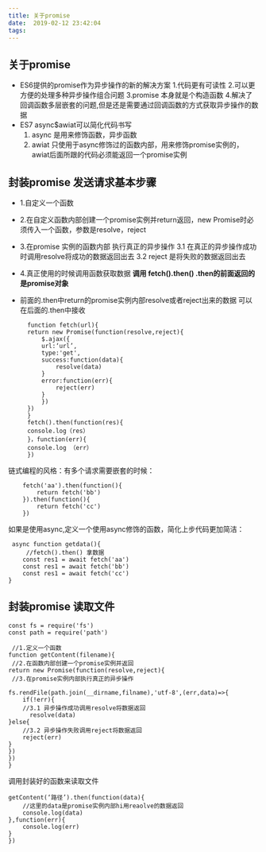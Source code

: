 ```yaml
---
title: 关于promise
date:  2019-02-12 23:42:04
tags:
---
```

## 关于promise

- ES6提供的promise作为异步操作的新的解决方案
	1.代码更有可读性
	2.可以更方便的处理多种异步操作组合问题
	3.promise 本身就是个构造函数
	4.解决了回调函数多层嵌套的问题,但是还是需要通过回调函数的方式获取异步操作的数据
- ES7  async$awiat可以简化代码书写
	1. async 是用来修饰函数，异步函数
	2. awiat  只使用于async修饰过的函数内部，用来修饰promise实例的，awiat后面所跟的代码必须能返回一个promise实例


## 封装promise 发送请求基本步骤

+ 1.自定义一个函数 
+ 2.在自定义函数内部创建一个promise实例并return返回，new Promise时必须传入一个函数，参数是resolve，reject
+ 3.在promise 实例的函数内部  执行真正的异步操作
  3.1 在真正的异步操作成功时调用resolve将成功的数据返回出去
  3.2   reject 是将失败的数据返回出去
+ 4.真正使用的时候调用函数获取数据
  **调用 fetch().then()   .then的前面返回的是promise对象**
+ 前面的.then中return的promise实例内部resolve或者reject出来的数据 可以在后面的.then中接收

		function fetch(url){
		return new Promise(function(resolve,reject){	
			$.ajax({
			url:‘url’,
			type:'get',
			success:function(data){
				resolve(data)
			}
			error:function(err){
				reject(err)
			}
			})
		})
		}
		fetch().then(function(res){
		console.log（res）
		}，function(err){
		console.log （err）
		})

链式编程的风格：有多个请求需要嵌套的时候：

		fetch('aa').then(function(){
			return fetch('bb')
		}).then(function(){
			return fetch('cc')
		})

如果是使用async,定义一个使用async修饰的函数，简化上步代码更加简洁：

	 async function getdata(){
	     //fetch().then() 拿数据 
		const res1 = await fetch('aa')
		const res1 = await fetch('bb')
		const res1 = await fetch('cc')
	}


## 封装promise 读取文件

	const fs = require('fs')
	const path = require('path')

     //1.定义一个函数
	function getContent(filename){
	 //2.在函数内部创建一个promise实例并返回
	return new Promise(function(resolve,reject){
	 //3.在promise实例内部执行真正的异步操作

	fs.rendFile(path.join(__dirname,filname),'utf-8',(err,data)=>{
	    if(!err){
		//3.1 异步操作成功调用resolve将数据返回
	      resolve(data)
	}else{
		//3.2 异步操作失败调用reject将数据返回
		reject(err)
	}
	})
	})
	}


 调用封装好的函数来读取文件

	getContent(‘路径’).then(function(data){
		//这里的data是promise实例内部hi用reaolve的数据返回
		console.log(data)
	},function(err){
	    console.log(err)
	}
	})